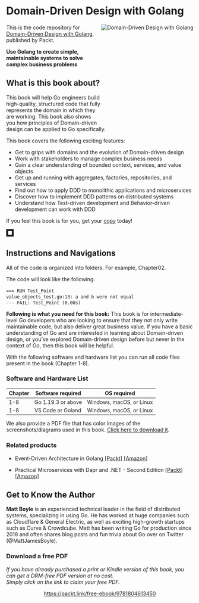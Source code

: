 # Domain-Driven Design with Golang

<a href="https://www.packtpub.com/product/domain-driven-design-with-golang/9781804613450?utm_source=github&utm_medium=repository&utm_campaign=9781804613450"><img src="https://static.packt-cdn.com/products/9781804613450/cover/smaller" alt="Domain-Driven Design with Golang" height="256px" align="right"></a>

This is the code repository for [Domain-Driven Design with Golang](https://www.packtpub.com/product/domain-driven-design-with-golang/9781804613450?utm_source=github&utm_medium=repository&utm_campaign=9781804613450), published by Packt.

**Use Golang to create simple, maintainable systems to solve complex business problems**

## What is this book about?
This book will help Go engineers build high-quality, structured code that fully represents the domain in which they are working. This book also shows you how principles of Domain-driven design can be applied to Go specifically.

This book covers the following exciting features:
* Get to grips with domains and the evolution of Domain-driven design
* Work with stakeholders to manage complex business needs
* Gain a clear understanding of bounded context, services, and value objects
* Get up and running with aggregates, factories, repositories, and services
* Find out how to apply DDD to monolithic applications and microservices
* Discover how to implement DDD patterns on distributed systems
* Understand how Test-driven development and Behavior-driven development can work with DDD

If you feel this book is for you, get your [copy](https://www.amazon.com/dp/1804613452) today!

<a href="https://www.packtpub.com/?utm_source=github&utm_medium=banner&utm_campaign=GitHubBanner"><img src="https://raw.githubusercontent.com/PacktPublishing/GitHub/master/GitHub.png" 
alt="https://www.packtpub.com/" border="5" /></a>
## Instructions and Navigations
All of the code is organized into folders. For example, Chapter02.

The code will look like the following:
```
=== RUN Test_Point
value_objects_test.go:13: a and b were not equal
--- FAIL: Test_Point (0.00s)
```

**Following is what you need for this book:**
This book is for intermediate-level Go developers who are looking to ensure that they not only write maintainable code, but also deliver great business value. If you have a basic understanding of Go and are interested in learning about Domain-driven design, or you’ve explored Domain-driven design before but never in the context of Go, then this book will be helpful.

With the following software and hardware list you can run all code files present in the book (Chapter 1-8).
### Software and Hardware List
| Chapter | Software required | OS required |
| -------- | ------------------------------------ | ----------------------------------- |
| 1-8 | Go 1.19.3 or above | Windows, macOS, or Linux |
| 1-8 | VS Code or Goland | Windows, macOS, or Linux |

We also provide a PDF file that has color images of the screenshots/diagrams used in this book. [Click here to download it](https://packt.link/lXo4T).

### Related products
*  Event-Driven Architecture in Golang
 [[Packt]](https://www.packtpub.com/product/event-driven-architecture-in-golang/9781803238012?utm_source=github&utm_medium=repository&utm_campaign=9781803238012) [[Amazon]](https://www.amazon.com/dp/1803238011)

* Practical Microservices with Dapr and .NET - Second Edition [[Packt]](https://www.packtpub.com/product/practical-microservices-with-dapr-and-net-second-edition/9781803248127?utm_source=github&utm_medium=repository&utm_campaign=9781803248127) [[Amazon]](https://www.amazon.com/dp/1803248122)

## Get to Know the Author
**Matt Boyle**
is an experienced technical leader in the field of distributed systems, specializing in using Go. He has worked at huge companies such as Cloudflare & General Electric, as well as exciting high-growth startups such as Curve & Crowdcube. Matt has been writing Go for production since 2018 and often shares blog posts and fun trivia about Go over on Twitter (@MattJamesBoyle).

### Download a free PDF

 <i>If you have already purchased a print or Kindle version of this book, you can get a DRM-free PDF version at no cost.<br>Simply click on the link to claim your free PDF.</i>
<p align="center"> <a href="https://packt.link/free-ebook/9781804613450">https://packt.link/free-ebook/9781804613450 </a> </p>